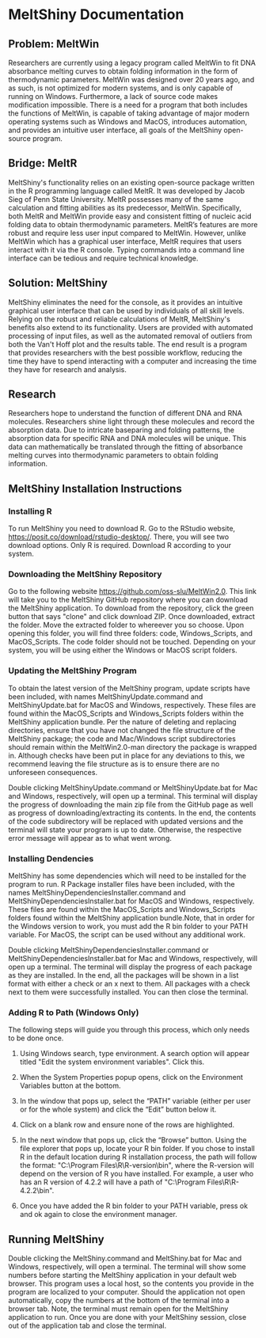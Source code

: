 # MeltShiny Documentation

## Problem: MeltWin

Researchers are currently using a legacy program called MeltWin to fit DNA absorbance melting curves to obtain folding information in the form of thermodynamic parameters. MeltWin was designed over 20 years ago, and as such, is not optimized for modern systems, and is only capable of running on Windows. Furthermore, a lack of source code makes modification impossible. There is a need for a program that both includes the functions of MeltWin, is capable of taking advantage of major modern operating systems such as Windows and MacOS, introduces automation, and provides an intuitive user interface, all goals of the MeltShiny open-source program.

## Bridge: MeltR

MeltShiny's functionality relies on an existing open-source package written in the R programming language called MeltR. It was developed by Jacob Sieg of Penn State University. MeltR possesses many of the same calculation and fitting abilities as its predecessor, MeltWin. Specifically, both MeltR and MeltWin provide easy and consistent fitting of nucleic acid folding data to obtain thermodynamic parameters. MeltR’s features are more robust and require less user input compared to MeltWin. However, unlike MeltWin which has a graphical user interface, MeltR requires that users interact with it via the R console. Typing commands into a command line interface can be tedious and require technical knowledge.

## Solution: MeltShiny

MeltShiny eliminates the need for the console, as it provides an intuitive graphical user interface that can be used by individuals of all skill levels. Relying on the robust and reliable calculations of MeltR, MeltShiny's benefits also extend to its functionality. Users are provided with automated processing of input files, as well as the automated removal of outliers from both the Van't Hoff plot and the results table. The end result is a program that provides researchers with the best possible workflow, reducing the time they have to spend interacting with a computer and increasing the time they have for research and analysis.

## Research

Researchers hope to understand the function of different DNA and RNA molecules. Researchers shine light through these molecules and record the absorption data. Due to intricate baseparing and folding patterns, the absorption data for specific RNA and DNA molecules will be unique. This data can mathematically be translated through the fitting of absorbance melting curves into thermodynamic parameters to obtain folding information.

## MeltShiny Installation Instructions

### Installing R

To run MeltShiny you need to download R. Go to the RStudio website, https://posit.co/download/rstudio-desktop/. There, you will see two download options. Only R is required. Download R according to your system.

### Downloading the MeltShiny Repository

Go to the following website https://github.com/oss-slu/MeltWin2.0. This link will take you to the MeltShiny GitHub repository where you can download the MeltShiny application. To download from the repository, click the green button that says "clone" and click download ZIP. Once downloaded, extract the folder. Move the extracted folder to whereever you so choose. Upon opening this folder, you will find three folders: code, Windows_Scripts, and MacOS_Scripts. The code folder should not be touched. Depending on your system, you will be using either the Windows or MacOS script folders.

### Updating the MeltShiny Program

To obtain the latest version of the MeltShiny program, update scripts have been included, with names MeltShinyUpdate.command and MeltShinyUpdate.bat for MacOS and Windows, respectively. These files are found within the MacOS_Scripts and Windows_Scripts folders within the MeltShiny application bundle. Per the nature of deleting and replacing directories, ensure that you have not changed the file structure of the MeltShiny package; the code and Mac/Windows script subdirectories should remain within the MeltWin2.0-man directory the package is wrapped in. Although checks have been put in place for any deviations to this, we recommend leaving the file structure as is to ensure there are no unforeseen consequences.

Double clicking MeltShinyUpdate.command or MeltShinyUpdate.bat for Mac and Windows, respectively, will open up a terminal. This terminal will display the progress of downloading the main zip file from the GitHub page as well as progress of downloading/extracting its contents. In the end, the contents of the code subdirectory will be replaced with updated versions and the terminal will state your program is up to date. Otherwise, the respective error message will appear as to what went wrong.

### Installing Dendencies

MeltShiny has some dependencies which will need to be installed for the program to run. R Package installer files have been included, with the names MeltShinyDependenciesInstaller.command and MeltShinyDependenciesInstaller.bat for MacOS and Windows, respectively. These files are found within the MacOS_Scripts and Windows_Scripts folders found within the MeltShiny application bundle.Note, that in order for the Windows version to work, you must add the R bin folder to your PATH variable. For MacOS, the script can be used without any additional work.

Double clicking MeltShinyDependenciesInstaller.command or MeltShinyDependenciesInstaller.bat for Mac and Windows, respectively, will open up a terminal. The terminal will display the progress of each package as they are installed. In the end, all the packages will be shown in a list format with either a check or an x next to them. All packages with a check next to them were successfully installed. You can then close the terminal.

### Adding R to Path (Windows Only)

The following steps will guide you through this process, which only needs to be done once.

1. Using Windows search, type environment. A search option will appear titled "Edit the system environment variables". Click this.

2. When the System Properties popup opens, click on the Environment Variables button at the bottom.

3. In the window that pops up, select the “PATH” variable (either per user or for the whole system) and click the “Edit” button below it.

4. Click on a blank row and ensure none of the rows are highlighted.

5. In the next window that pops up, click the “Browse” button. Using the file explorer that pops up, locate your R bin folder. If you chose to install R in the default location during R installation process, the path will follow the format: "C:\Program Files\R\R-version\bin", where the R-version will depend on the version of R you have installed. For example, a user who has an R version of 4.2.2 will have a path of "C:\Program Files\R\R-4.2.2\bin".

6. Once you have added the R bin folder to your PATH variable, press ok and ok again to close the environment manager.

## Running MeltShiny

Double clicking the MeltShiny.command and MeltShiny.bat for Mac and Windows, respectively, will open a terminal. The terminal will show some numbers before starting the MeltShiny application in your default web browser. This program uses a local host, so the contents you provide in the program are localized to your computer. Should the application not open automatically, copy the numbers at the bottom of the terminal into a browser tab. Note, the terminal must remain open for the MeltShiny application to run. Once you are done with your MeltShiny session, close out of the application tab and close the terminal.
